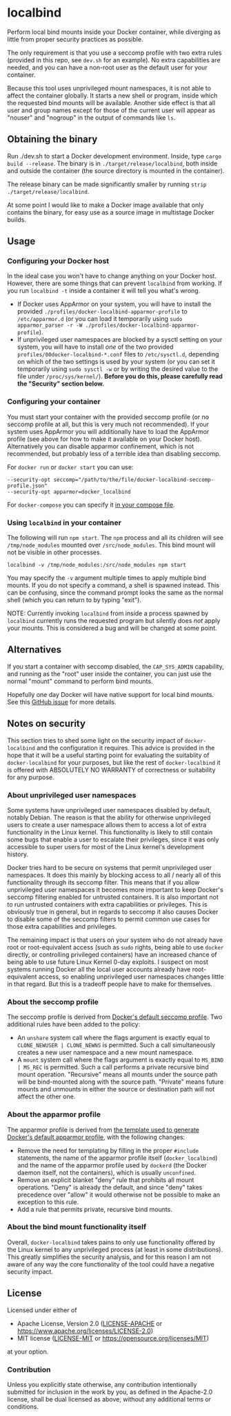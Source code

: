 # localbind

Perform local bind mounts inside your Docker container, while diverging as little from proper security practices as possible.

The only requirement is that you use a seccomp profile with two extra rules (provided in this repo, see `dev.sh` for an example). No extra capabilities are needed, and you can have a non-root user as the default user for your container.

Because this tool uses unprivileged mount namespaces, it is not able to affect the container globally. It starts a new shell or program, inside which the requested bind mounts will be available. Another side effect is that all user and group names except for those of the current user will appear as "nouser" and "nogroup" in the output of commands like `ls`.

## Obtaining the binary

Run ./dev.sh to start a Docker development environment. Inside, type `cargo build --release`. The binary is in `./target/release/localbind`, both inside and outside the container (the source directory is mounted in the container).

The release binary can be made significantly smaller by running `strip ./target/release/localbind`.

At some point I would like to make a Docker image available that only contains the binary, for easy use as a source image in multistage Docker builds.

## Usage

### Configuring your Docker host

In the ideal case you won't have to change anything on your Docker host. However, there are some things that can prevent `localbind` from working. If you run `localbind -t` inside a container it will tell you what's wrong.

- If Docker uses AppArmor on your system, you will have to install the provided `./profiles/docker-localbind-apparmor-profile` to `/etc/apparmor.d` (or you can load it temporarily using `sudo apparmor_parser -r -W ./profiles/docker-localbind-apparmor-profile`).
- If unprivileged user namespaces are blocked by a sysctl setting on your system, you will have to install *one* of the two provided `profiles/00docker-localbind-*.conf` files to `/etc/sysctl.d`, depending on which of the two settings is used by your system (or you can set it temporarily using `sudo sysctl -w` or by writing the desired value to the file under `/proc/sys/kernel/`). **Before you do this, please carefully read the "Security" section below.**

### Configuring your container

You must start your container with the provided seccomp profile (or no seccomp profile at all, but this is very much not recommended). If your system uses AppArmor you will additionally have to load the AppArmor profile (see above for how to make it available on your Docker host). Alternatively you can disable apparmor confinement, which is not recommended, but probably less of a terrible idea than disabling seccomp.

For `docker run` or `docker start` you can use:

```
--security-opt seccomp="/path/to/the/file/docker-localbind-seccomp-profile.json"
--security-opt apparmor=docker_localbind
```

For `docker-compose` you can specify it [in your compose file](https://docs.docker.com/compose/compose-file/#security_opt).

### Using `localbind` in your container

The following will run `npm start`. The `npm` process and all its children will see `/tmp/node_modules` mounted over `/src/node_modules`. This bind mount will not be visible in other processes.

`localbind -v /tmp/node_modules:/src/node_modules npm start`

You may specify the `-v` argument multiple times to apply multiple bind mounts. If you do not specify a command, a shell is spawned instead. This can be confusing, since the command prompt looks the same as the normal shell (which you can return to by typing "exit").

NOTE: Currently invoking `localbind` from inside a process spawned by `localbind` currently runs the requested program but silently does *not* apply your mounts. This is considered a bug and will be changed at some point.

## Alternatives

If you start a container with seccomp disabled, the `CAP_SYS_ADMIN` capability, and running as the "root" user inside the container, you can just use the normal "mount" command to perform bind mounts.

Hopefully one day Docker will have native support for local bind mounts. See this [GitHub issue](https://github.com/moby/moby/issues/39134) for more details.

## Notes on security

This section tries to shed some light on the security impact of `docker-localbind` and the configuration it requires. This advice is provided in the hope that it will be a useful starting point for evaluating the suitablity of `docker-localbind` for your purposes, but like the rest of `docker-localbind` it is offered with ABSOLUTELY NO WARRANTY of correctness or suitability for any purpose.

### About unprivileged user namespaces

Some systems have unprivileged user namespaces disabled by default, notably Debian. The reason is that the ability for otherwise unprivileged users to create a user namespace allows them to access a lot of extra functionality in the Linux kernel. This functionality is likely to still contain some bugs that enable a user to escalate their privileges, since it was only accessible to super users for most of the Linux kernel's development history.

Docker tries hard to be secure on systems that permit unprivileged user namespaces. It does this mainly by blocking access to all / nearly all of this functionality through its seccomp filter. This means that if you allow unprivileged user namespaces it becomes more important to keep Docker's seccomp filtering enabled for untrusted containers. It is also important not to run untrusted containers with extra capabilities or privileges. This is obviously true in general, but in regards to seccomp it also causes Docker to disable some of the seccomp filters to permit common use cases for those extra capabilities and privileges.

The remaining impact is that users on your system who do not already have root or root-equivalent access (such as `sudo` rights, being able to use `docker` directly, or controlling privileged containers) have an increased chance of being able to use future Linux Kernel 0-day exploits. I suspect on most systems running Docker all the local user accounts already have root-equivalent access, so enabling unprivileged user namespaces changes little in that regard. But this is a tradeoff people have to make for themselves.

### About the seccomp profile

The seccomp profile is derived from [Docker's default seccomp profile](https://github.com/moby/moby/blob/master/profiles/seccomp/default.json). Two additional rules have been added to the policy:
- An `unshare` system call where the flags argument is exactly equal to `CLONE_NEWUSER | CLONE_NEWNS` is permitted. Such a call simultaneously creates a new user namespace and a new mount namespace.
- A `mount` system call where the flags argument is exactly equal to `MS_BIND | MS_REC` is permitted. Such a call performs a private recursive bind mount operation. "Recursive" means all mounts under the source path will be bind-mounted along with the source path. "Private" means future mounts and unmounts in either the source or destination path will not affect the other one.

### About the apparmor profile

The apparmor profile is derived from [the template used to generate Docker's default apparmor profile](https://github.com/moby/moby/blob/master/profiles/apparmor/template.go), with the following changes:
- Remove the need for templating by filling in the proper `#include` statements, the name of the apparmor profile itself (`docker_localbind`) and the name of the apparmor profile used by `dockerd` (the Docker daemon itself, not the containers), which is usually `unconfined`.
- Remove an explicit blanket "deny" rule that prohibits all mount operations. "Deny" is already the default, and since "deny" takes precedence over "allow" it would otherwise not be possible to make an exception to this rule.
- Add a rule that permits private, recursive bind mounts.

### About the bind mount functionality itself

Overall, `docker-localbind` takes pains to only use functionality offered by the Linux kernel to any unprivileged process (at least in some distributions). This greatly simplifies the security analysis, and for this reason I am not aware of any way the core functionality of the tool could have a negative security impact.

## License

Licensed under either of

- Apache License, Version 2.0 ([LICENSE-APACHE](LICENSE-APACHE) or <https://www.apache.org/licenses/LICENSE-2.0>)
- MIT license ([LICENSE-MIT](LICENSE-MIT) or <https://opensource.org/licenses/MIT>)

at your option.

### Contribution

Unless you explicitly state otherwise, any contribution intentionally submitted
for inclusion in the work by you, as defined in the Apache-2.0 license, shall be
dual licensed as above, without any additional terms or conditions.
